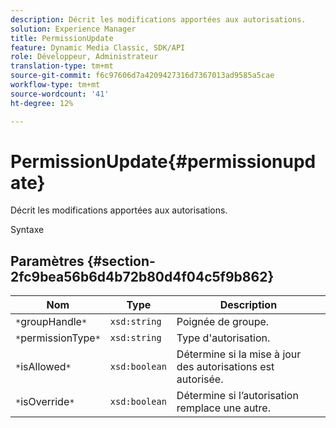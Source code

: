 ```yaml
---
description: Décrit les modifications apportées aux autorisations.
solution: Experience Manager
title: PermissionUpdate
feature: Dynamic Media Classic, SDK/API
role: Développeur, Administrateur
translation-type: tm+mt
source-git-commit: f6c97606d7a4209427316d7367013ad9585a5cae
workflow-type: tm+mt
source-wordcount: '41'
ht-degree: 12%

---
```



# PermissionUpdate{#permissionupdate}

Décrit les modifications apportées aux autorisations.

Syntaxe

## Paramètres {#section-2fc9bea56b6d4b72b80d4f04c5f9b862}

| Nom | Type | Description |
|---|---|---|
| `*`groupHandle`*` | `xsd:string` | Poignée de groupe. |
| `*`permissionType`*` | `xsd:string` | Type d&#39;autorisation. |
| `*`isAllowed`*` | `xsd:boolean` | Détermine si la mise à jour des autorisations est autorisée. |
| `*`isOverride`*` | `xsd:boolean` | Détermine si l’autorisation remplace une autre. |

